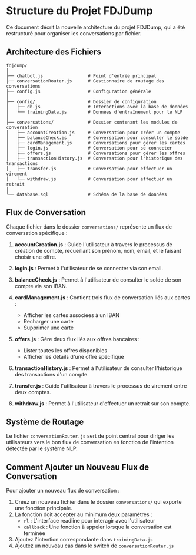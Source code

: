 # Structure du Projet FDJDump

Ce document décrit la nouvelle architecture du projet FDJDump, qui a été restructuré pour organiser les conversations par fichier.

## Architecture des Fichiers

```
fdjdump/
│
├── chatbot.js                 # Point d'entrée principal
├── conversationRouter.js      # Gestionnaire de routage des conversations
├── config.js                  # Configuration générale
│
├── config/                    # Dossier de configuration
│   ├── db.js                  # Interactions avec la base de données
│   └── trainingData.js        # Données d'entraînement pour le NLP
│
├── conversations/             # Dossier contenant les modules de conversation
│   ├── accountCreation.js     # Conversation pour créer un compte
│   ├── balanceCheck.js        # Conversation pour consulter le solde
│   ├── cardManagement.js      # Conversations pour gérer les cartes
│   ├── login.js               # Conversation pour se connecter
│   ├── offers.js              # Conversations pour gérer les offres
│   ├── transactionHistory.js  # Conversation pour l'historique des transactions
│   ├── transfer.js            # Conversation pour effectuer un virement
│   └── withdraw.js            # Conversation pour effectuer un retrait
│
└── database.sql               # Schéma de la base de données
```

## Flux de Conversation

Chaque fichier dans le dossier `conversations/` représente un flux de conversation spécifique :

1. **accountCreation.js** : Guide l'utilisateur à travers le processus de création de compte, recueillant son prénom, nom, email, et le faisant choisir une offre.

2. **login.js** : Permet à l'utilisateur de se connecter via son email.

3. **balanceCheck.js** : Permet à l'utilisateur de consulter le solde de son compte via son IBAN.

4. **cardManagement.js** : Contient trois flux de conversation liés aux cartes :
   - Afficher les cartes associées à un IBAN
   - Recharger une carte
   - Supprimer une carte

5. **offers.js** : Gère deux flux liés aux offres bancaires :
   - Lister toutes les offres disponibles
   - Afficher les détails d'une offre spécifique

6. **transactionHistory.js** : Permet à l'utilisateur de consulter l'historique des transactions d'un compte.

7. **transfer.js** : Guide l'utilisateur à travers le processus de virement entre deux comptes.

8. **withdraw.js** : Permet à l'utilisateur d'effectuer un retrait sur son compte.

## Système de Routage

Le fichier `conversationRouter.js` sert de point central pour diriger les utilisateurs vers le bon flux de conversation en fonction de l'intention détectée par le système NLP.

## Comment Ajouter un Nouveau Flux de Conversation

Pour ajouter un nouveau flux de conversation :

1. Créez un nouveau fichier dans le dossier `conversations/` qui exporte une fonction principale.
2. La fonction doit accepter au minimum deux paramètres :
   - `rl` : L'interface readline pour interagir avec l'utilisateur
   - `callback` : Une fonction à appeler lorsque la conversation est terminée
3. Ajoutez l'intention correspondante dans `trainingData.js`
4. Ajoutez un nouveau cas dans le switch de `conversationRouter.js`
